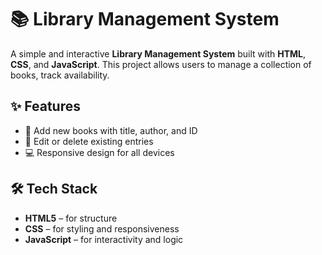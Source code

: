 # 📚 Library Management System

A simple and interactive **Library Management System** built with **HTML**, **CSS**, and **JavaScript**. This project allows users to manage a collection of books, track availability.
## ✨ Features

- 📖 Add new books with title, author, and ID
- 📝 Edit or delete existing entries
- 💻 Responsive design for all devices

## 🛠️ Tech Stack

- **HTML5** – for structure
- **CSS** – for styling and responsiveness
- **JavaScript** – for interactivity and logic
